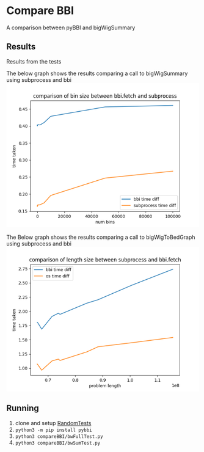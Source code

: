 # Compare BBI
A comparison between pyBBI and bigWigSummary

## Results
Results from the tests

The below graph shows the results comparing a call to bigWigSummary using subprocess and bbi
![Graph showing results of summary test](Screenshots/SumResults.png)

The Below graph shows the results comparing a call to bigWigToBedGraph using subprocess and bbi
![Graph showing results of full test](Screenshots/FullResults.png)

## Running
1. clone and setup [RandomTests](https://github.com/deltarod/RandomTests/)
6. `python3 -m pip install pybbi`
7. `python3 compareBBI/bwFullTest.py`
7. `python3 compareBBI/bwSumTest.py`
